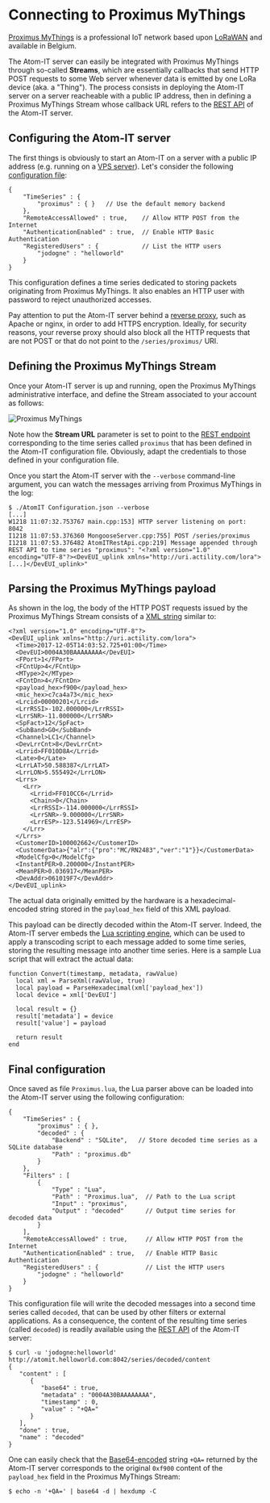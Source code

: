 Connecting to Proximus MyThings
===============================

[Proximus MyThings](https://www.proximus.be/en/id_cl_iot/) is a
professional IoT network based upon
[LoRaWAN](https://en.wikipedia.org/wiki/LPWAN#LoRaWAN) and available
in Belgium.

The Atom-IT server can easily be integrated with Proximus MyThings
through so-called **Streams**, which are essentially callbacks that
send HTTP POST requests to some Web server whenever data is emitted by
one LoRa device (aka. a "Thing"). The process consists in deploying
the Atom-IT server on a server reacheable with a public IP address,
then in defining a Proximus MyThings Stream whose callback URL refers
to the [REST API](RestApi.md) of the Atom-IT server.


Configuring the Atom-IT server
------------------------------

The first things is obviously to start an Atom-IT on a server with a
public IP address (e.g. running on a
[VPS server](https://en.wikipedia.org/wiki/Virtual_private_server)).
Let's consider the following [configuration file](Configuration.md):

```
{
    "TimeSeries" : {
        "proximus" : { }   // Use the default memory backend
    },
    "RemoteAccessAllowed" : true,    // Allow HTTP POST from the Internet
    "AuthenticationEnabled" : true,  // Enable HTTP Basic Authentication
    "RegisteredUsers" : {            // List the HTTP users
        "jodogne" : "helloworld"
    }
}
```

This configuration defines a time series dedicated to storing packets
originating from Proximus MyThings. It also enables an HTTP user with
password to reject unauthorized accesses.

Pay attention to put the Atom-IT server behind a
[reverse proxy](https://en.wikipedia.org/wiki/Reverse_proxy), such as
Apache or nginx, in order to add HTTPS encryption. Ideally, for
security reasons, your reverse proxy should also block all the HTTP
requests that are not POST or that do not point to the
`/series/proximus/` URI.


Defining the Proximus MyThings Stream
-------------------------------------

Once your Atom-IT server is up and running, open the Proximus MyThings
administrative interface, and define the Stream associated to your
account as follows:

![Proximus MyThings](SampleProximusMyThings.png "Proximus MyThings")

Note how the **Stream URL** parameter is set to point to the
[REST endpoint](RestApi.md) corresponding to the time series called
`proximus` that has been defined in the Atom-IT configuration file.
Obviously, adapt the credentials to those defined in your
configuration file.

Once you start the Atom-IT server with the `--verbose` command-line
argument, you can watch the messages arriving from Proximus MyThings
in the log:

```
$ ./AtomIT Configuration.json --verbose
[...]
W1218 11:07:32.753767 main.cpp:153] HTTP server listening on port: 8042
I1218 11:07:53.376360 MongooseServer.cpp:755] POST /series/proximus
I1218 11:07:53.376482 AtomITRestApi.cpp:219] Message appended through REST API to time series "proximus": "<?xml version="1.0" encoding="UTF-8"?><DevEUI_uplink xmlns="http://uri.actility.com/lora">[...]</DevEUI_uplink>"
```


Parsing the Proximus MyThings payload
-------------------------------------

As shown in the log, the body of the HTTP POST requests issued by the
Proximus MyThings Stream consists of a
[XML string](https://en.wikipedia.org/wiki/XML) similar to:

```
<?xml version="1.0" encoding="UTF-8"?>
<DevEUI_uplink xmlns="http://uri.actility.com/lora">
  <Time>2017-12-05T14:03:52.725+01:00</Time>
  <DevEUI>0004A30BAAAAAAAA</DevEUI>
  <FPort>1</FPort>
  <FCntUp>4</FCntUp>
  <MType>2</MType>
  <FCntDn>4</FCntDn>
  <payload_hex>f900</payload_hex>
  <mic_hex>c7ca4a73</mic_hex>
  <Lrcid>00000201</Lrcid>
  <LrrRSSI>-102.000000</LrrRSSI>
  <LrrSNR>-11.000000</LrrSNR>
  <SpFact>12</SpFact>
  <SubBand>G0</SubBand>
  <Channel>LC1</Channel>
  <DevLrrCnt>8</DevLrrCnt>
  <Lrrid>FF010D8A</Lrrid>
  <Late>0</Late>
  <LrrLAT>50.588387</LrrLAT>
  <LrrLON>5.555492</LrrLON>
  <Lrrs>
    <Lrr>
      <Lrrid>FF010CC6</Lrrid>
      <Chain>0</Chain>
      <LrrRSSI>-114.000000</LrrRSSI>
      <LrrSNR>-9.000000</LrrSNR>
      <LrrESP>-123.514969</LrrESP>
    </Lrr>
  </Lrrs>
  <CustomerID>100002662</CustomerID>
  <CustomerData>{"alr":{"pro":"MC/RN2483","ver":"1"}}</CustomerData>
  <ModelCfg>0</ModelCfg>
  <InstantPER>0.200000</InstantPER>
  <MeanPER>0.036917</MeanPER>
  <DevAddr>061019F7</DevAddr>
</DevEUI_uplink>
```

The actual data originally emitted by the hardware is a
hexadecimal-encoded string stored in the `payload_hex` field of this
XML payload.

This payload can be directly decoded within the Atom-IT
server. Indeed, the Atom-IT server embeds the
[Lua scripting engine](https://en.wikipedia.org/wiki/Lua_(programming_language)),
which can be used to apply a transcoding script to each message added
to some time series, storing the resulting message into another time
series. Here is a sample Lua script that will extract the actual data:

```
function Convert(timestamp, metadata, rawValue)
  local xml = ParseXml(rawValue, true)
  local payload = ParseHexadecimal(xml['payload_hex'])
  local device = xml['DevEUI']

  local result = {}
  result['metadata'] = device
  result['value'] = payload

  return result
end
```


Final configuration
-------------------

Once saved as file `Proximus.lua`, the Lua parser above can be
loaded into the Atom-IT server using the following configuration:

```
{
    "TimeSeries" : {
        "proximus" : { },
        "decoded" : {
            "Backend" : "SQLite",   // Store decoded time series as a SQLite database
            "Path" : "proximus.db"
        }
    },
    "Filters" : [
        {
            "Type" : "Lua",
            "Path" : "Proximus.lua",  // Path to the Lua script
            "Input" : "proximus",
            "Output" : "decoded"      // Output time series for decoded data
        }
    ],
    "RemoteAccessAllowed" : true,     // Allow HTTP POST from the Internet
    "AuthenticationEnabled" : true,   // Enable HTTP Basic Authentication
    "RegisteredUsers" : {             // List the HTTP users
        "jodogne" : "helloworld"
    }
}
```

This configuration file will write the decoded messages into a second
time series called `decoded`, that can be used by other filters or
external applications. As a consequence, the content of the resulting
time series (called `decoded`) is readily available using the
[REST API](RestApi.md) of the Atom-IT server:

```
$ curl -u 'jodogne:helloworld' http://atomit.helloworld.com:8042/series/decoded/content
{
   "content" : [
      {
         "base64" : true,
         "metadata" : "0004A30BAAAAAAAA",
         "timestamp" : 0,
         "value" : "+QA="
      }
   ],
   "done" : true,
   "name" : "decoded"
}
```

One can easily check that the
[Base64-encoded](https://en.wikipedia.org/wiki/Base64) string `+QA=`
returned by the Atom-IT server corresponds to the original `0xf900`
content of the `payload_hex` field in the Proximus MyThings Stream:

```
$ echo -n '+QA=' | base64 -d | hexdump -C
```
